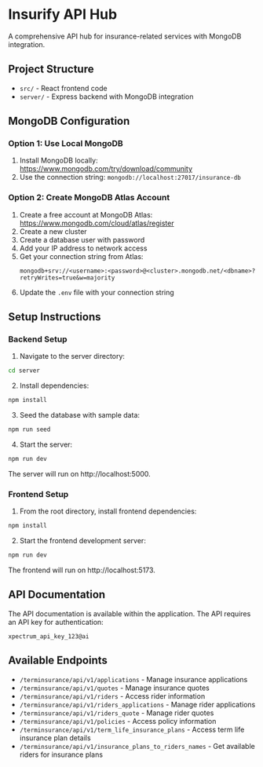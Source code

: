 # Insurify API Hub

A comprehensive API hub for insurance-related services with MongoDB integration.

## Project Structure

- `src/` - React frontend code
- `server/` - Express backend with MongoDB integration

## MongoDB Configuration

### Option 1: Use Local MongoDB
1. Install MongoDB locally: https://www.mongodb.com/try/download/community
2. Use the connection string: `mongodb://localhost:27017/insurance-db`

### Option 2: Create MongoDB Atlas Account
1. Create a free account at MongoDB Atlas: https://www.mongodb.com/cloud/atlas/register
2. Create a new cluster
3. Create a database user with password
4. Add your IP address to network access
5. Get your connection string from Atlas:
   ```
   mongodb+srv://<username>:<password>@<cluster>.mongodb.net/<dbname>?retryWrites=true&w=majority
   ```
6. Update the `.env` file with your connection string

## Setup Instructions

### Backend Setup

1. Navigate to the server directory:

```bash
cd server
```

2. Install dependencies:

```bash
npm install
```

3. Seed the database with sample data:

```bash
npm run seed
```

4. Start the server:

```bash
npm run dev
```

The server will run on http://localhost:5000.

### Frontend Setup

1. From the root directory, install frontend dependencies:

```bash
npm install
```

2. Start the frontend development server:

```bash
npm run dev
```

The frontend will run on http://localhost:5173.

## API Documentation

The API documentation is available within the application. The API requires an API key for authentication:

```
xpectrum_api_key_123@ai
```

## Available Endpoints

- `/terminsurance/api/v1/applications` - Manage insurance applications
- `/terminsurance/api/v1/quotes` - Manage insurance quotes
- `/terminsurance/api/v1/riders` - Access rider information
- `/terminsurance/api/v1/riders_applications` - Manage rider applications
- `/terminsurance/api/v1/riders_quote` - Manage rider quotes
- `/terminsurance/api/v1/policies` - Access policy information
- `/terminsurance/api/v1/term_life_insurance_plans` - Access term life insurance plan details
- `/terminsurance/api/v1/insurance_plans_to_riders_names` - Get available riders for insurance plans
